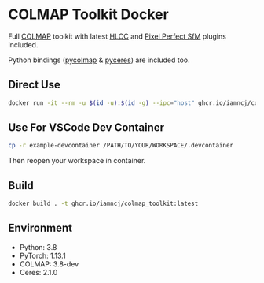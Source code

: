 # COLMAP Toolkit Docker

Full [COLMAP](https://github.com/colmap/colmap) toolkit with latest [HLOC](https://github.com/cvg/Hierarchical-Localization) and [Pixel Perfect SfM](https://github.com/cvg/pixel-perfect-sfm) plugins included.

Python bindings ([pycolmap](https://github.com/colmap/pycolmap) & [pyceres](https://github.com/cvg/pyceres)) are included too.

## Direct Use

```bash
docker run -it --rm -u $(id -u):$(id -g) --ipc="host" ghcr.io/iamncj/colmap_toolkit:latest bash
```

## Use For VSCode Dev Container

```bash
cp -r example-devcontainer /PATH/TO/YOUR/WORKSPACE/.devcontainer
```

Then reopen your workspace in container.

## Build

```bash
docker build . -t ghcr.io/iamncj/colmap_toolkit:latest
```

## Environment

- Python: 3.8
- PyTorch: 1.13.1
- COLMAP: 3.8-dev
- Ceres: 2.1.0
